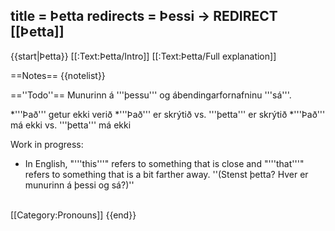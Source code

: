 title = Þetta
redirects = Þessi -> REDIRECT [[Þetta]]
---

{{start|Þetta}}
[[:Text:Þetta/Intro]]
[[:Text:Þetta/Full explanation]]

==Notes==
{{notelist}}


==''Todo''==
Munurinn á '''þessu''' og ábendingarfornafninu '''sá'''.

*'''Það''' getur ekki verið
*'''Það''' er skrýtið vs. '''þetta''' er skrýtið
*'''Það''' má ekki vs. '''þetta''' má ekki

Work in progress:

* In English, "'''this'''" refers to something that is close and "'''that'''" refers to something that is a bit farther away. ''(Stenst þetta? Hver er munurinn á þessi og sá?)''

<br />
[[Category:Pronouns]]
{{end}}